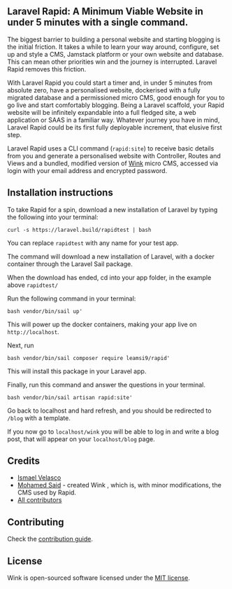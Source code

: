 ## Laravel Rapid: A Minimum Viable Website in under 5 minutes with a single command.

The biggest barrier to building a personal website and starting blogging is the initial friction. It takes a while to learn your way around, configure, set up and style a CMS, Jamstack platform or your own website and database. This can mean other priorities win and the journey is interrupted. Laravel Rapid removes this friction.

With Laravel Rapid you could start a timer and, in under 5 minutes from absolute zero, have a personalised website, dockerised with a fully migrated database and a permissioned micro CMS, good enough for you to go live and start comfortably blogging. Being a Laravel scaffold, your Rapid website will be infinitely expandable into a full fledged site, a web application or SAAS in a familiar way. Whatever journey you have in mind, Laravel Rapid could be its first fully deployable increment, that elusive first step.


Laravel Rapid uses a CLI command (`rapid:site`) to receive basic details from you and generate a personalised website with Controller, Routes and Views and a bundled, modified version of [Wink](https://github.com/themsaid/wink) micro CMS, accessed via login with your email address and encrypted password.

## Installation instructions

To take Rapid for a spin, download a new installation of Laravel by typing the following into your terminal:
```
curl -s https://laravel.build/rapidtest | bash

```
You can replace `rapidtest` with any name for your test app.

The command will download a new installation of Laravel, with a docker container through the Laravel Sail package.

When the download has ended, cd into your app folder, in the example above `rapidtest/`

Run the following command in your terminal:
```
bash vendor/bin/sail up'
```
This will power up the docker containers, making your app live on `http://localhost`.

Next, run 
```
bash vendor/bin/sail composer require leamsi9/rapid'
```
This will install this package in your Laravel app.

Finally, run this command and answer the questions in your terminal.

```
bash vendor/bin/sail artisan rapid:site'
```
Go back to localhost and hard refresh, and you should be redirected to `/blog` with a template.

If you now go to `localhost/wink` you will be able to log in and write a blog post, that will appear on your `localhost/blog` page.

## Credits
- [Ismael Velasco](https://github.com/Leamsi9)
- [Mohamed Said](https://github.com/themsaid) - created Wink , which is, with minor modifications, the CMS used by Rapid.
- [All contributors](https://github.com/Leamsi9/laravel-rapid/contributors)

## Contributing

Check the [contribution guide](CONTRIBUTING.md).

## License

Wink is open-sourced software licensed under the [MIT license](https://opensource.org/licenses/MIT).

